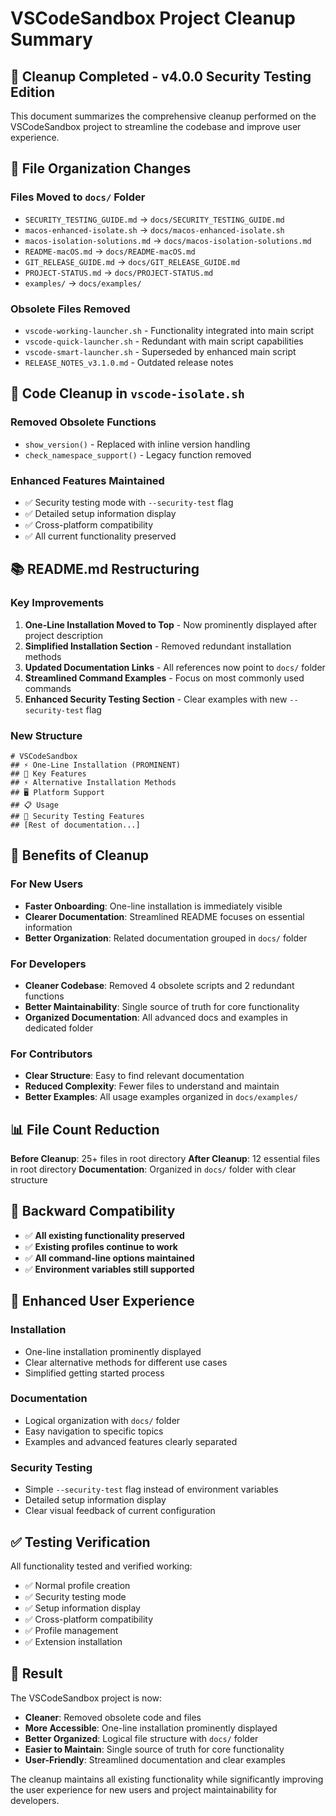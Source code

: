 # VSCodeSandbox Project Cleanup Summary

## 🧹 **Cleanup Completed - v4.0.0 Security Testing Edition**

This document summarizes the comprehensive cleanup performed on the VSCodeSandbox project to streamline the codebase and improve user experience.

## 📁 **File Organization Changes**

### **Files Moved to `docs/` Folder**
- `SECURITY_TESTING_GUIDE.md` → `docs/SECURITY_TESTING_GUIDE.md`
- `macos-enhanced-isolate.sh` → `docs/macos-enhanced-isolate.sh`
- `macos-isolation-solutions.md` → `docs/macos-isolation-solutions.md`
- `README-macOS.md` → `docs/README-macOS.md`
- `GIT_RELEASE_GUIDE.md` → `docs/GIT_RELEASE_GUIDE.md`
- `PROJECT-STATUS.md` → `docs/PROJECT-STATUS.md`
- `examples/` → `docs/examples/`

### **Obsolete Files Removed**
- `vscode-working-launcher.sh` - Functionality integrated into main script
- `vscode-quick-launcher.sh` - Redundant with main script capabilities
- `vscode-smart-launcher.sh` - Superseded by enhanced main script
- `RELEASE_NOTES_v3.1.0.md` - Outdated release notes

## 🔧 **Code Cleanup in `vscode-isolate.sh`**

### **Removed Obsolete Functions**
- `show_version()` - Replaced with inline version handling
- `check_namespace_support()` - Legacy function removed

### **Enhanced Features Maintained**
- ✅ Security testing mode with `--security-test` flag
- ✅ Detailed setup information display
- ✅ Cross-platform compatibility
- ✅ All current functionality preserved

## 📚 **README.md Restructuring**

### **Key Improvements**
1. **One-Line Installation Moved to Top** - Now prominently displayed after project description
2. **Simplified Installation Section** - Removed redundant installation methods
3. **Updated Documentation Links** - All references now point to `docs/` folder
4. **Streamlined Command Examples** - Focus on most commonly used commands
5. **Enhanced Security Testing Section** - Clear examples with new `--security-test` flag

### **New Structure**
```
# VSCodeSandbox
## ⚡ One-Line Installation (PROMINENT)
## 🌟 Key Features
## ⚡ Alternative Installation Methods
## 🖥️ Platform Support
## 📋 Usage
## 🔧 Security Testing Features
## [Rest of documentation...]
```

## 🎯 **Benefits of Cleanup**

### **For New Users**
- **Faster Onboarding**: One-line installation is immediately visible
- **Clearer Documentation**: Streamlined README focuses on essential information
- **Better Organization**: Related documentation grouped in `docs/` folder

### **For Developers**
- **Cleaner Codebase**: Removed 4 obsolete scripts and 2 redundant functions
- **Better Maintainability**: Single source of truth for core functionality
- **Organized Documentation**: All advanced docs and examples in dedicated folder

### **For Contributors**
- **Clear Structure**: Easy to find relevant documentation
- **Reduced Complexity**: Fewer files to understand and maintain
- **Better Examples**: All usage examples organized in `docs/examples/`

## 📊 **File Count Reduction**

**Before Cleanup**: 25+ files in root directory
**After Cleanup**: 12 essential files in root directory
**Documentation**: Organized in `docs/` folder with clear structure

## 🔄 **Backward Compatibility**

- ✅ **All existing functionality preserved**
- ✅ **Existing profiles continue to work**
- ✅ **All command-line options maintained**
- ✅ **Environment variables still supported**

## 🚀 **Enhanced User Experience**

### **Installation**
- One-line installation prominently displayed
- Clear alternative methods for different use cases
- Simplified getting started process

### **Documentation**
- Logical organization with `docs/` folder
- Easy navigation to specific topics
- Examples and advanced features clearly separated

### **Security Testing**
- Simple `--security-test` flag instead of environment variables
- Detailed setup information display
- Clear visual feedback of current configuration

## ✅ **Testing Verification**

All functionality tested and verified working:
- ✅ Normal profile creation
- ✅ Security testing mode
- ✅ Setup information display
- ✅ Cross-platform compatibility
- ✅ Profile management
- ✅ Extension installation

## 🎉 **Result**

The VSCodeSandbox project is now:
- **Cleaner**: Removed obsolete code and files
- **More Accessible**: One-line installation prominently displayed
- **Better Organized**: Logical file structure with `docs/` folder
- **Easier to Maintain**: Single source of truth for core functionality
- **User-Friendly**: Streamlined documentation and clear examples

The cleanup maintains all existing functionality while significantly improving the user experience for new users and project maintainability for developers.
